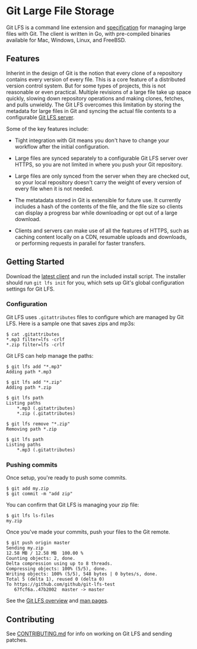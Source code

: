 Git Large File Storage
======

Git LFS is a command line extension and [specification](docs/spec.md) for managing large files with Git. The client is written in Go, with pre-compiled binaries available for Mac, Windows, Linux, and FreeBSD.

## Features

Inherint in the design of Git is the notion that every clone of a repository contains every version of every file. This is a core feature of a distributed version control system. But for some types of projects, this is not reasonable or even practical. Multiple revisions of a large file take up space quickly, slowing down repository operations and making clones, fetches, and pulls unwieldy. The Git LFS overcomes this limitation by storing the metadata for large files in Git and syncing the actual file contents to a configurable [Git LFS server](docs/api.md).

Some of the key features include:

* Tight integration with Git means you don't have to change your workflow after the initial configuration.

* Large files are synced separately to a configurable Git LFS server over HTTPS, so you are not limited in where you push your Git repository.

* Large files are only synced from the server when they are checked out, so your local repository doesn't carry the weight of every version of every file when it is not needed.

* The metatadata stored in Git is extensible for future use. It currently includes a hash of the contents of the file, and the file size so clients can display a progress bar while downloading or opt out of a large download.

* Clients and servers can make use of all the features of HTTPS, such as caching content locally on a CDN, resumable uploads and downloads, or performing requests in parallel for faster transfers.

## Getting Started

Download the [latest client][rel] and run the included install script.  The
installer should run `git lfs init` for you, which sets up Git's global
configuration settings for Git LFS.

[rel]: https://github.com/github/git-lfs/releases

### Configuration

Git LFS uses `.gitattributes` files to configure which are managed by Git LFS.
Here is a sample one that saves zips and mp3s:

    $ cat .gitattributes
    *.mp3 filter=lfs -crlf
    *.zip filter=lfs -crlf

Git LFS can help manage the paths:

    $ git lfs add "*.mp3"
    Adding path *.mp3

    $ git lfs add "*.zip"
    Adding path *.zip

    $ git lfs path
    Listing paths
        *.mp3 (.gitattributes)
        *.zip (.gitattributes)

    $ git lfs remove "*.zip"
    Removing path *.zip

    $ git lfs path
    Listing paths
        *.mp3 (.gitattributes)

### Pushing commits

Once setup, you're ready to push some commits.

    $ git add my.zip
    $ git commit -m "add zip"

You can confirm that Git LFS is managing your zip file:

    $ git lfs ls-files
    my.zip

Once you've made your commits, push your files to the Git remote.

    $ git push origin master
    Sending my.zip
    12.58 MB / 12.58 MB  100.00 %
    Counting objects: 2, done.
    Delta compression using up to 8 threads.
    Compressing objects: 100% (5/5), done.
    Writing objects: 100% (5/5), 548 bytes | 0 bytes/s, done.
    Total 5 (delta 1), reused 0 (delta 0)
    To https://github.com/github/git-lfs-test
       67fcf6a..47b2002  master -> master

See the [Git LFS overview](https://github.com/github/git-lfs/tree/master/docs) and [man pages](https://github.com/github/git-lfs/tree/master/docs/man).

## Contributing

See [CONTRIBUTING.md](CONTRIBUTING.md) for info on working on Git LFS and
sending patches.
